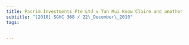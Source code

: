 ```yaml
---
title: Pacrim Investments Pte Ltd v Tan Mui Keow Claire and another 
subtitle: "[2010] SGHC 368 / 22\_December\_2010"
tags:


---
```


